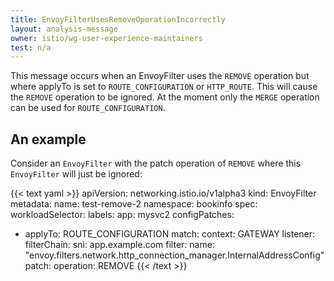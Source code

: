 ```yaml
---
title: EnvoyFilterUsesRemoveOperationIncorrectly
layout: analysis-message
owner: istio/wg-user-experience-maintainers
test: n/a
---
```


This message occurs when an EnvoyFilter uses the `REMOVE` operation but where applyTo is set to `ROUTE_CONFIGURATION` or `HTTP_ROUTE`.  This will cause the `REMOVE` operation to be ignored.  At the moment only the `MERGE` operation can be used for `ROUTE_CONFIGURATION`. 


## An example

Consider an `EnvoyFilter` with the patch operation of `REMOVE` where this `EnvoyFilter` will just be ignored:

{{< text yaml >}}
apiVersion: networking.istio.io/v1alpha3
kind: EnvoyFilter
metadata:
  name: test-remove-2
  namespace: bookinfo
spec:
  workloadSelector:
    labels:
      app: mysvc2
  configPatches:
  - applyTo: ROUTE_CONFIGURATION
    match:
      context: GATEWAY
      listener:
        filterChain:
          sni: app.example.com
          filter:
            name: "envoy.filters.network.http_connection_manager.InternalAddressConfig"
    patch:
      operation: REMOVE
{{< /text >}}
